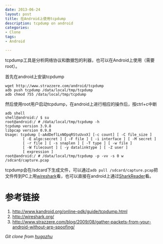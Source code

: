 ```yaml
---
date: 2013-06-24
layout: post
title: 在Android上使用tcpdump
description: tcpdump on android
categories:
- Clone
tags:
- Android

---
```


tcpdump工具是分析网络协议和数据包的利器，也可以在Android上使用（需要root）。

首先在android上安装tcpdump

```
wget http://www.strazzere.com/android/tcpdump
adb push tcpdump /data/local/tmp/tcpdump
adb chmod 755 /data/local/tmp/tcpdump
```

然后使用root用户启动tcpdump，在android上进行相应的操作后，按ctrl+c中断

```
adb shell
shell@android:/ $ su
root@android:/ # /data/local/tmp/tcpdump -h                                    
tcpdump version 3.9.8
libpcap version 0.9.8
Usage: tcpdump [-aAdDeflLnNOpqRStuUvxX] [-c count] [ -C file_size ]
		[ -E algo:secret ] [ -F file ] [ -i interface ] [ -M secret ]
		[ -r file ] [ -s snaplen ] [ -T type ] [ -w file ]
		[ -W filecount ] [ -y datalinktype ] [ -Z user ]
		[ expression ]
root@android:/ # /data/local/tmp/tcpdump -p -vv -s 0 w /sdcard/capture.pcap
```
tcpdump会在/sdcard下生成文件，可以通过`adb pull /sdcard/capture.pcap`把文件传到PC上用[wireshark](http://wireshark.org/)看，也可以直接在android上通过[SharkReader](https://play.google.com/store/apps/details?id=lv.n3o.sharkreader)看。


# 参考链接
1. http://www.kandroid.org/online-pdk/guide/tcpdump.html
2. http://wireshark.org/
3. http://www.strazzere.com/blog/2009/08/gather-packets-from-your-android-without-arp-spoofing/

*Git clone from [hugozhu](https://github.com/hugozhu/blog "hugozhu's github")*